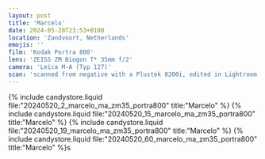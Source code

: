```yaml
---
layout: post
title: 'Marcelo'
date: 2024-05-20T23:53+0100
location: 'Zandvoort, Netherlands'
emojis: ''
film: 'Kodak Portra 800'
lens: 'ZEISS ZM Biogon T* 35mm f/2'
camera: 'Leica M-A (Typ 127)'
scan: 'scanned from negative with a Plustek 8200i, edited in Lightroom'
---
```


{% include candystore.liquid file:"20240520_2_marcelo_ma_zm35_portra800" title:"Marcelo" %}
{% include candystore.liquid file:"20240520_15_marcelo_ma_zm35_portra800" title:"Marcelo" %}
{% include candystore.liquid file:"20240520_19_marcelo_ma_zm35_portra800" title:"Marcelo" %}
{% include candystore.liquid file:"20240520_60_marcelo_ma_zm35_portra800" title:"Marcelo" %}s
